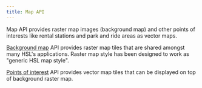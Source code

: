 ```yaml
---
title: Map API
---
```

Map API provides raster map images (background map) and other points of interests like rental stations and park and ride areas as vector maps.

[Background map](./background-map/) API provides raster map tiles that are shared amongst many HSL's applications. Raster map style has been designed to work as "generic HSL map style".

[Points of interest](./pois/) API provides vector map tiles that can be displayed on top of background raster map.

